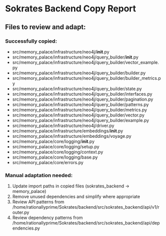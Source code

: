 # Sokrates Backend Copy Report

## Files to review and adapt:

### Successfully copied:
- src/memory_palace/infrastructure/neo4j/__init__.py
- src/memory_palace/infrastructure/neo4j/query_builder/__init__.py
- src/memory_palace/infrastructure/neo4j/query_builder/vector_example.py
- src/memory_palace/infrastructure/neo4j/query_builder/builder.py
- src/memory_palace/infrastructure/neo4j/query_builder/builder_metrics.py
- src/memory_palace/infrastructure/neo4j/query_builder/state.py
- src/memory_palace/infrastructure/neo4j/query_builder/interfaces.py
- src/memory_palace/infrastructure/neo4j/query_builder/pagination.py
- src/memory_palace/infrastructure/neo4j/query_builder/patterns.py
- src/memory_palace/infrastructure/neo4j/query_builder/metrics.py
- src/memory_palace/infrastructure/neo4j/query_builder/vector.py
- src/memory_palace/infrastructure/neo4j/query_builder/example.py
- src/memory_palace/infrastructure/neo4j/driver.py
- src/memory_palace/infrastructure/embeddings/__init__.py
- src/memory_palace/infrastructure/embeddings/voyage.py
- src/memory_palace/core/logging/__init__.py
- src/memory_palace/core/logging/setup.py
- src/memory_palace/core/logging/context.py
- src/memory_palace/core/logging/base.py
- src/memory_palace/core/errors.py

### Manual adaptation needed:
1. Update import paths in copied files (sokrates_backend → memory_palace)
2. Remove unused dependencies and simplify where appropriate
3. Review API patterns from /home/rationallyprime/Sokrates/backend/src/sokrates_backend/api/v1/router.py
4. Review dependency patterns from /home/rationallyprime/Sokrates/backend/src/sokrates_backend/api/dependencies.py
